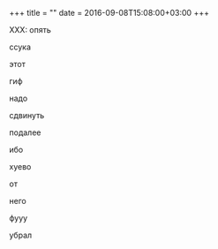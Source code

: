 +++
title = ""
date = 2016-09-08T15:08:00+03:00
+++

XXX:
опять&nbsp;

ссука&nbsp;

этот&nbsp;

гиф&nbsp;

надо&nbsp;

сдвинуть&nbsp;

подалее&nbsp;

ибо&nbsp;

хуево&nbsp;

от&nbsp;

него&nbsp;

фууу&nbsp;

убрал


